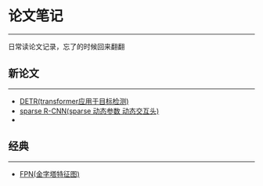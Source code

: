 # 论文笔记
***

日常读论文记录，忘了的时候回来翻翻

## 新论文
***

- [DETR(transformer应用于目标检测)](https://github.com/wmhwmh521/reading-paper/blob/main/paper/DETR/DETR.md)
- [sparse R-CNN(sparse 动态参数 动态交互头)](https://github.com/wmhwmh521/reading-paper/blob/main/paper/sparse%20R-CNN/sparse%20R-CNN.md)
- 
## 经典
***

- [FPN(金字塔特征图)](https://github.com/wmhwmh521/reading-paper/blob/main/paper/FPN/FPN.md)

